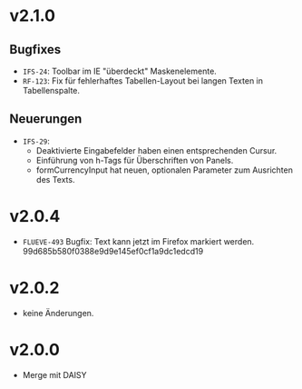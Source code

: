 # v2.1.0
## Bugfixes
- `IFS-24`: Toolbar im IE "überdeckt" Maskenelemente.
- `RF-123`: Fix für fehlerhaftes Tabellen-Layout bei langen Texten in Tabellenspalte.

## Neuerungen
- `IFS-29`:
	* Deaktivierte Eingabefelder haben einen entsprechenden Cursur.
    * Einführung von h-Tags für Überschriften von Panels.
    * formCurrencyInput hat neuen, optionalen Parameter zum Ausrichten des Texts.

# v2.0.4
- `FLUEVE-493` Bugfix: Text kann jetzt im Firefox markiert werden. 99d685b580f0388e9d9e145ef0cf1a9dc1edcd19

# v2.0.2
- keine Änderungen.

# v2.0.0 
- Merge mit DAISY
